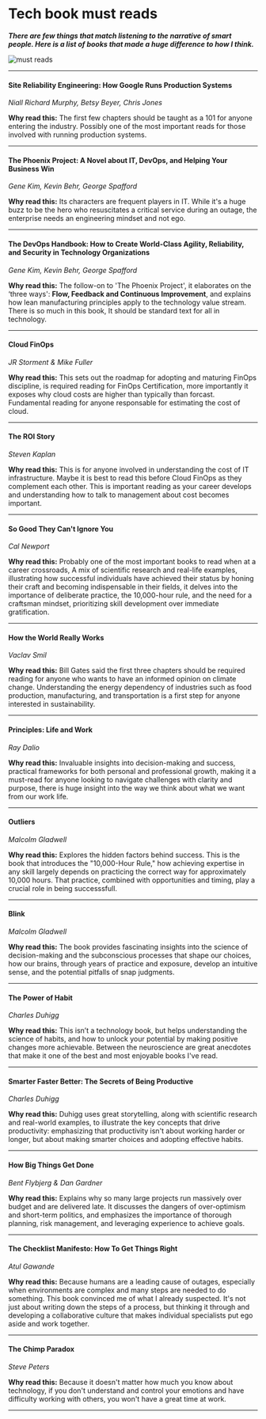 # Tech book must reads


***There are few things that match listening to the narrative of smart people. Here is a list of books that made a huge difference to how I think.***

![must reads](https://raoconnor.github.io/docs/assets/images/books.png)

--- 

####  Site Reliability Engineering: How Google Runs Production Systems
*Niall Richard Murphy, Betsy Beyer, Chris Jones* 

**Why read this:** The first few chapters should be taught as a 101 for anyone entering the industry. Possibly one of the most important reads for those involved with running production systems.

---  

#### The Phoenix Project: A Novel about IT, DevOps, and Helping Your Business Win
*Gene Kim, Kevin Behr, George Spafford* 

**Why read this:** Its characters are frequent players in IT. While it's a huge buzz to be the hero who resuscitates a critical service during an outage, the enterprise needs an engineering mindset and not ego. 
  
---  

####  The DevOps Handbook: How to Create World-Class Agility, Reliability, and Security in Technology Organizations
*Gene Kim, Kevin Behr, George Spafford*

**Why read this:** The follow-on to 'The Phoenix Project', it elaborates on the ‘three ways': **Flow, Feedback and Continuous Improvement**, and explains how lean manufacturing principles apply to the technology value stream. There is so much in this book, It should be standard text for all in technology.

--- 

####  Cloud FinOps
*JR Storment & Mike Fuller*

**Why read this:**  This sets out the roadmap for adopting and maturing FinOps discipline, is required reading for FinOps Certification, more importantly it exposes why cloud costs are higher than typically than forcast. Fundamental reading for anyone responsable for estimating the cost of cloud.

--- 

####  The ROI Story
*Steven Kaplan*

**Why read this:** This is for anyone involved in understanding the cost of IT infrastructure. Maybe it is best to read this before Cloud FinOps as they complement each other. This is important reading as your career develops and understanding how to talk to management about cost becomes important.

--- 

####  So Good They Can't Ignore You
*Cal Newport*

**Why read this:** Probably one of the most important books to read when at a career crossroads,  A mix of scientific research and real-life examples, illustrating how successful individuals have achieved their status by honing their craft and becoming indispensable in their fields, it delves into the importance of deliberate practice, the 10,000-hour rule, and the need for a craftsman mindset, prioritizing skill development over immediate gratification.

--- 

####  How the World Really Works
*Vaclav Smil*

**Why read this:** Bill Gates said the first three chapters should be required reading for anyone who wants to have an informed opinion on climate change. Understanding the energy dependency of industries such as food production, manufacturing, and transportation is a first step for anyone interested in sustainability.

--- 

####  Principles: Life and Work
*Ray Dalio*

**Why read this:** Invaluable insights into decision-making and success,  practical frameworks for both personal and professional growth, making it a must-read for anyone looking to navigate challenges with clarity and purpose, there is huge insight into the way we think about what we want from our work life.

--- 

####  Outliers
*Malcolm Gladwell*

**Why read this:** Explores the hidden factors behind success. This is the book that introduces the "10,000-Hour Rule," how achieving expertise in any skill largely depends on practicing the correct way for approximately 10,000 hours.  That practice, combined with opportunities and timing, play a crucial role in being successsfull.

--- 

####  Blink
*Malcolm Gladwell*

**Why read this:** The book provides fascinating insights into the science of decision-making and the subconscious processes that shape our choices, how our brains, through years of practice and exposure, develop an intuitive sense, and the potential pitfalls of snap judgments.  

--- 

####  The Power of Habit 
*Charles Duhigg*

**Why read this:**  This isn’t a technology book, but helps understanding the science of habits, and how to unlock your potential by making positive changes more achievable.
Between the neuroscience are great anecdotes that make it one of the best and most enjoyable books I've read.

--- 

####  Smarter Faster Better: The Secrets of Being Productive
*Charles Duhigg*

**Why read this:** Duhigg uses great storytelling, along with scientific research and real-world examples, to illustrate the key concepts that drive productivity: emphasizing that productivity isn't about working harder or longer, but about making smarter choices and adopting effective habits.

--- 

####  How Big Things Get Done
*Bent Flybjerg & Dan Gardner*

**Why read this:** Explains why so many large projects run massively over budget and are delivered late. It discusses the dangers of over-optimism and short-term politics, and emphasizes the importance of thorough planning, risk management, and leveraging experience to achieve goals.

---

####  The Checklist Manifesto: How To Get Things Right
*Atul Gawande*

**Why read this:** Because humans are a leading cause of outages, especially when environments are complex and many steps are needed to do something. This book convinced me of what I already suspected. It's not just about writing down the steps of a process, but thinking it through and developing a collaborative culture that makes individual specialists put ego aside and work together.

--- 

####  The Chimp Paradox
*Steve Peters*

**Why read this:**  Because it doesn't matter how much you know about technology, if you don't understand and control your emotions and have difficulty working with others, you won't have a great time at work.

--- 


